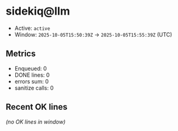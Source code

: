 # sidekiq@llm

- Active: `active`
- Window: `2025-10-05T15:50:39Z` → `2025-10-05T15:55:39Z` (UTC)

## Metrics
- Enqueued: 0
- DONE lines: 0
- errors sum: 0
- sanitize calls: 0

## Recent OK lines
_(no OK lines in window)_
